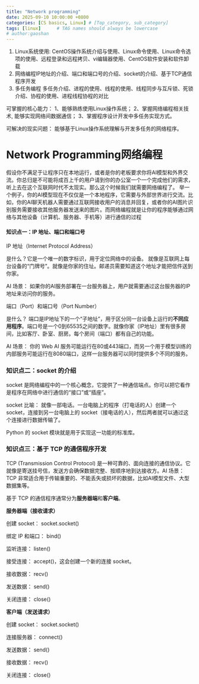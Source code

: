 ```yaml
---
title: "Network programming"
date: 2025-09-10 10:00:00 +0800
categories: [CS basics, Linux] # [Top_category, sub_category]
tags: [linux]      # TAG names should always be lowercase
# author:gaoshan
---
```


1. Linux系统使用: CentOS操作系统介绍与使用、Linux命令使用、Linux命令选项的使用、远程登录和远程拷贝、vi编辑器使用、CentOS软件安装和软件卸载	
2. 网络编程IP地址的介绍、端口和端口号的介绍、socket的介绍、基于TCP通信程序开发
3. 多任务编程	多任务介绍、进程的使用、线程的使用、线程同步与互斥锁、死锁介绍、协程的使用、进程线程协程的对比

可掌握的核心能力：
1、能够熟练使用Linux操作系统；
2、掌握网络编程相关技术, 能够实现网络间数据通信；
3、掌握程序设计开发中多任务实现方式。   

可解决的现实问题：
能够基于Linux操作系统理解与开发多任务的网络程序。

# Network Programming网络编程
假设你不满足于让程序只在本地运行，或者是你的老板要求你将AI模型和外界交流。你总归是不可能将成百上千的用户请到你的办公室一个一个完成他们的需求，听上去在这个互联网时代不太现实。那么这个时候我们就需要网络编程了。
举一个例子，你的AI模型现在不仅仅是一个本地程序，它需要与外部世界进行交流。比如，你的AI聊天机器人需要通过互联网接收用户的消息并回复，或者你的AI图片识别服务需要接收其他服务器发送来的图片。而网络编程就是让你的程序能够通过网络与其他设备（计算机、服务器、手机等）进行通信的过程

#### 知识点一：IP 地址、端口和端口号
IP 地址（Internet Protocol Address）

是什么？它是一个唯一的数字标识，用于定位网络中的设备。 就像是互联网上每台设备的“门牌号”。就像是你家的住址。邮递员需要知道这个地址才能把信件送到你家。

AI 场景： 如果你的AI服务部署在一台服务器上，用户就需要通过这台服务器的IP地址来访问你的服务。

端口（Port）和端口号（Port Number）

是什么？ 端口是IP地址下的一个“子地址”，用于区分同一台设备上运行的**不同应用程序**。端口号是一个0到65535之间的数字。就像你家（IP地址）里有很多房间，比如客厅、卧室、厨房。每个房间（端口）都有自己的功能。

AI 场景： 你的 Web AI 服务可能运行在80或443端口，而另一个用于模型训练的内部服务可能运行在8080端口，这样一台服务器可以同时提供多个不同的服务。

### 知识点二：socket 的介绍
socket 是网络编程中的一个核心概念，它提供了一种通信端点。你可以把它看作是程序在网络中进行通信的“接口”或“插座”。

socket 比喻： 就像一部电话。一台电脑上的程序（打电话的人）创建一个 socket，连接到另一台电脑上的 socket（接电话的人），然后两者就可以通过这个连接进行数据传输了。

Python 的 socket 模块就是用于实现这一功能的标准库。

### 知识点三：基于 TCP 的通信程序开发
TCP (Transmission Control Protocol) 是一种可靠的、面向连接的通信协议。它就像是寄送挂号信，发送方会确保数据完整、按顺序地到达接收方。AI 场景： TCP 非常适合用于传输重要的、不能丢失或损坏的数据，比如AI模型文件、大型数据集等。

基于 TCP 的通信程序通常分为**服务器端**和**客户端**。

**服务器端（接收请求）**

创建 socket： socket.socket()

绑定 IP 和端口： bind()

监听连接： listen()

接受连接： accept()，这会创建一个新的连接 socket。

接收数据： recv()

发送数据： send()

关闭连接： close()

**客户端（发送请求）**

创建 socket： socket.socket()

连接服务器： connect()

发送数据： send()

接收数据： recv()

关闭连接： close()